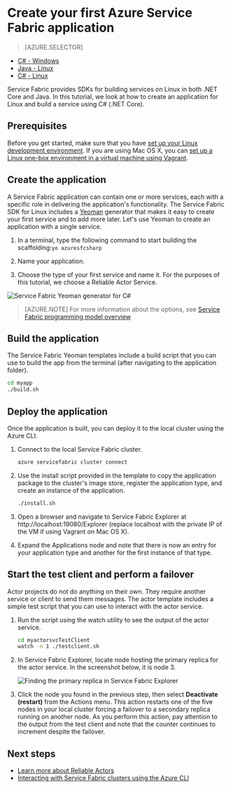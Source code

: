 <properties
   pageTitle="Create your first Service Fabric application on Linux using C#| Microsoft Azure"
   description="Create and deploy a Service Fabric application using C#"
   services="service-fabric"
   documentationCenter="csharp"
   authors="mani-ramaswamy"
   manager="timlt"
   editor=""/>

<tags
   ms.service="service-fabric"
   ms.devlang="csharp"
   ms.topic="hero-article"
   ms.tgt_pltfrm="NA"
   ms.workload="NA"
   ms.date="10/04/2016"
   ms.author="subramar"/>


# <a name="create-your-first-azure-service-fabric-application"></a>Create your first Azure Service Fabric application

> [AZURE.SELECTOR]
- [C# - Windows](service-fabric-create-your-first-application-in-visual-studio.md)
- [Java - Linux](service-fabric-create-your-first-linux-application-with-java.md)
- [C# - Linux](service-fabric-create-your-first-linux-application-with-csharp.md)

Service Fabric provides SDKs for building services on Linux in both .NET Core and Java. In this tutorial, we look at how to create an application for Linux and build a service using C# (.NET Core).

## <a name="prerequisites"></a>Prerequisites

Before you get started, make sure that you have [set up your Linux development environment](service-fabric-get-started-linux.md). If you are using Mac OS X, you can [set up a Linux one-box environment in a virtual machine using Vagrant](service-fabric-get-started-mac.md).

## <a name="create-the-application"></a>Create the application

A Service Fabric application can contain one or more services, each with a specific role in delivering the application's functionality. The Service Fabric SDK for Linux includes a [Yeoman](http://yeoman.io/) generator that makes it easy to create your first service and to add more later. Let's use Yeoman to create an application with a single service.

1. In a terminal, type the following command to start building the scaffolding:`yo azuresfcsharp`

2. Name your application.

3. Choose the type of your first service and name it. For the purposes of this tutorial, we choose a Reliable Actor Service.

  ![Service Fabric Yeoman generator for C#][sf-yeoman]

>[AZURE.NOTE] For more information about the options, see [Service Fabric programming model overview](service-fabric-choose-framework.md).

## <a name="build-the-application"></a>Build the application

The Service Fabric Yeoman templates include a build script that you can use to build the app from the terminal (after navigating to the application folder).

  ```bash
 cd myapp 
 ./build.sh 
  ```

## <a name="deploy-the-application"></a>Deploy the application

Once the application is built, you can deploy it to the local cluster using the Azure CLI.

1. Connect to the local Service Fabric cluster.

    ```bash
    azure servicefabric cluster connect
    ```

2. Use the install script provided in the template to copy the application package to the cluster's image store, register the application type, and create an instance of the application.

    ```bash
    ./install.sh
    ```

3. Open a browser and navigate to Service Fabric Explorer at http://localhost:19080/Explorer (replace localhost with the private IP of the VM if using Vagrant on Mac OS X).

4. Expand the Applications node and note that there is now an entry for your application type and another for the first instance of that type.

## <a name="start-the-test-client-and-perform-a-failover"></a>Start the test client and perform a failover

Actor projects do not do anything on their own. They require another service or client to send them messages. The actor template includes a simple test script that you can use to interact with the actor service.

1. Run the script using the watch utility to see the output of the actor service.

    ```bash
    cd myactorsvcTestClient
    watch -n 1 ./testclient.sh
    ```

2. In Service Fabric Explorer, locate node hosting the primary replica for the actor service. In the screenshot below, it is node 3.

    ![Finding the primary replica in Service Fabric Explorer][sfx-primary]

3. Click the node you found in the previous step, then select **Deactivate (restart)** from the Actions menu. This action restarts one of the five nodes in your local cluster forcing a failover to a secondary replica running on another node. As you perform this action, pay attention to the output from the test client and note that the counter continues to increment despite the failover.


## <a name="next-steps"></a>Next steps

- [Learn more about Reliable Actors](service-fabric-reliable-actors-introduction.md)
- [Interacting with Service Fabric clusters using the Azure CLI](service-fabric-azure-cli.md)

<!-- Images -->
[sf-yeoman]: ./media/service-fabric-create-your-first-linux-application-with-csharp/yeoman-csharp.png
[sfx-primary]: ./media/service-fabric-create-your-first-linux-application-with-csharp/sfx-primary.png
